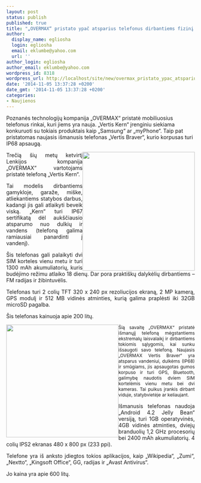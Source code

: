 ```yaml
---
layout: post
status: publish
published: true
title: "„OVERMAX“ pristato ypač atsparius telefonus dirbantiems fizinį darbą"
author:
  display_name: egliosha
  login: egliosha
  email: eklumbe@yahoo.com
  url: ''
author_login: egliosha
author_email: eklumbe@yahoo.com
wordpress_id: 8318
wordpress_url: http://localhost/site/new/overmax_pristato_ypac_atsparius_telefonus_dirbantiems_fizini_darba/
date: '2014-11-05 13:37:28 +0200'
date_gmt: '2014-11-05 13:37:28 +0200'
categories:
- Naujienos
---
```

<p>
	Poznanės technologijų kompanija &bdquo;OVERMAX&ldquo; pristatė mobiliuosius telefonus rinkai, kuri jiems yra nauja. &bdquo;Vertis Kern&ldquo; įrenginiu siekiama konkuruoti su tokiais produktais kaip &bdquo;Samsung&ldquo; ar &bdquo;myPhone&ldquo;. Taip pat pristatomas naujasis i&scaron;manusis telefonas &bdquo;Vertis Braver&ldquo;, kurio korpusas turi IP68 apsaugą.</p>
<p>
	<a href="http://technews.lt/userfiles/overmax vertis kern.png"><img alt="" src="http://technews.lt/userfiles/overmax vertis kern.png" style="width: 300px; height: 317px; float: right;" /></a></p>
<p style="text-align: justify;">
	Trečią &scaron;ių metų ketvirtį Lenkijos kompanija &bdquo;OVERMAX&ldquo; vartotojams pristatė telefoną&nbsp;&bdquo;Vertis Kern&ldquo;.</p>
<p style="text-align: justify;">
	Tai modelis dirbantiems gamykloje, garaže, mi&scaron;ke, atliekantiems statybos darbus, kadangi jis gali atlaikyti beveik viską. &bdquo;Kern&ldquo; turi IP67 sertifikatą dėl auk&scaron;čiausio atsparumo nuo dulkių ir vandens (telefoną galima ramiausiai panardinti į vandenį).</p>
<p style="text-align: justify;">
	&Scaron;is telefonas gali palaikyti dvi SIM korteles vienu metu ir turi 1300 mAh akumuliatorių, kuris budėjimo režimu atlaiko 18 dienų. Dar pora prakti&scaron;kų dalykėlių dirbantiems &ndash; FM radijas ir žibintuvėlis.</p>
<p style="text-align: justify;">
	Telefonas turi 2 colių TFT 320 x 240 px rezoliucijos ekraną, 2 MP kamerą, GPS modulį ir 512 MB vidinės atminties, kurią galima praplėsti iki 32GB microSD pagalba.</p>
<p style="text-align: justify;">
	&Scaron;is telefonas kainuoja apie 200 litų.</p>
<p style="text-align: justify;">
	<span style="font-size: 12px;"><a href="http://technews.lt/userfiles/overmax braver.png"><img alt="" src="http://technews.lt/userfiles/overmax braver.png" style="width: 300px; height: 301px; float: left;" /></a>&Scaron;ią savaitę &bdquo;OVERMAX&ldquo; pristatė i&scaron;manųjį telefoną mėgstantiems ekstremalų laisvalaikį ir dirbantiems tokiomis sąlygomis, kai sunku i&scaron;saugoti savo telefoną. Naujasis &bdquo;OVERMAX Vertis Braver&ldquo; yra atsparus vandeniui, dulkėms (IP68) ir smūgiams, jis apsaugotas gumos korpuso ir turi GPS, Bluetooth, galimybę naudotis dviem SIM kortelėmis vienu metu bei dvi kameras. Tai puikus įrankis dirbant viduje, statybvietėje ar keliaujant.</span></p>
<p style="text-align: justify;">
	I&scaron;manusis telefonas naudoja &bdquo;Android 4.2 Jelly Bean&ldquo; versiją, turi 1GB operatyvinės, 4GB vidinės atminties, dviejų branduolių 1,2 GHz procesorių bei 2400 mAh akumuliatorių. 4 colių IPS2 ekranas 480 x 800 px (233 ppi).</p>
<p style="text-align: justify;">
	Telefone yra i&scaron; anksto įdiegtos tokios aplikacijos, kaip &bdquo;Wikipedia&ldquo;, &bdquo;Zumi&ldquo;, &bdquo;Nextto&ldquo;, &bdquo;Kingsoft Office&ldquo;, GG, radijas ir &bdquo;Avast Antivirus&ldquo;.&nbsp;</p>
<p style="text-align: justify;">
	Jo kaina yra apie 600 litų.</p>
